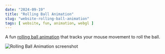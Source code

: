 ```yaml
---
date: "2024-09-19"
title: "Rolling Ball Animation"
slug: "website-rolling-ball-animation"
tags: [ website, fun, animation, webgl ]
---
```




A fun [rolling ball animation][1] that tracks your mouse movement to roll the ball.

![Rolling Ball Animation screenshot][2]



  [1]: https://dev.shoya-kajita.com/061/
  [2]: https://images.microcms-assets.io/assets/5f2dfd2ccfc1446e8a81b3631b353fb6/5f07fe32869b40f390142601fd5da036/img061.webp
